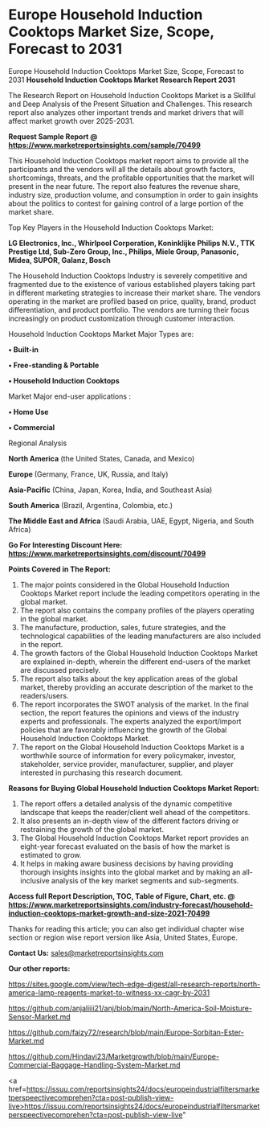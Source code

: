 # Europe Household Induction Cooktops Market Size, Scope, Forecast to 2031
Europe Household Induction Cooktops Market Size, Scope, Forecast to 2031
<strong>Household Induction Cooktops Market Research Report 2031</strong>

The Research Report on Household Induction Cooktops Market is a Skillful and Deep Analysis of the Present Situation and Challenges. This research report also analyzes other important trends and market drivers that will affect market growth over 2025-2031.

<strong>Request Sample Report @ <a href=https://www.marketreportsinsights.com/sample/70499>https://www.marketreportsinsights.com/sample/70499</a></strong>

This Household Induction Cooktops market report aims to provide all the participants and the vendors will all the details about growth factors, shortcomings, threats, and the profitable opportunities that the market will present in the near future. The report also features the revenue share, industry size, production volume, and consumption in order to gain insights about the politics to contest for gaining control of a large portion of the market share.

Top Key Players in the Household Induction Cooktops Market:

<strong>LG Electronics, Inc., Whirlpool Corporation, Koninklijke Philips N.V., TTK Prestige Ltd, Sub-Zero Group, Inc., Philips, Miele Group, Panasonic, Midea, SUPOR, Galanz, Bosch</strong>

The Household Induction Cooktops Industry is severely competitive and fragmented due to the existence of various established players taking part in different marketing strategies to increase their market share. The vendors operating in the market are profiled based on price, quality, brand, product differentiation, and product portfolio. The vendors are turning their focus increasingly on product customization through customer interaction.

Household Induction Cooktops Market Major Types are:

<strong>• Built-in

• Free-standing & Portable

• Household Induction Cooktops</strong>

Market Major end-user applications :

<strong>• Home Use

• Commercial</strong>

Regional Analysis

</u><strong><b>North America</b></strong> (the United States, Canada, and Mexico)

<strong><b>Europe </b></strong>(Germany, France, UK, Russia, and Italy)

<strong><b>Asia-Pacific</b></strong> (China, Japan, Korea, India, and Southeast Asia)

<strong><b>South America</b></strong> (Brazil, Argentina, Colombia, etc.)

<strong><b>The Middle East and Africa</b></strong> (Saudi Arabia, UAE, Egypt, Nigeria, and South Africa)

<strong>Go For Interesting Discount Here: <a href=https://www.marketreportsinsights.com/discount/70499>https://www.marketreportsinsights.com/discount/70499</a></strong>

<strong>Points Covered in The Report:</strong>
<ol>
  <li>The major points considered in the Global Household Induction Cooktops Market report include the leading competitors operating in the global market.</li>
  <li>The report also contains the company profiles of the players operating in the global market.</li>
  <li>The manufacture, production, sales, future strategies, and the technological capabilities of the leading manufacturers are also included in the report.</li>
  <li>The growth factors of the Global Household Induction Cooktops Market are explained in-depth, wherein the different end-users of the market are discussed precisely.</li>
  <li>The report also talks about the key application areas of the global market, thereby providing an accurate description of the market to the readers/users.</li>
  <li>The report incorporates the SWOT analysis of the market. In the final section, the report features the opinions and views of the industry experts and professionals. The experts analyzed the export/import policies that are favorably influencing the growth of the Global Household Induction Cooktops Market.</li>
  <li>The report on the Global Household Induction Cooktops Market is a worthwhile source of information for every policymaker, investor, stakeholder, service provider, manufacturer, supplier, and player interested in purchasing this research document.</li>
</ol>
<strong>Reasons for Buying Global Household Induction Cooktops Market Report:</strong>

<ol>
  <li>The report offers a detailed analysis of the dynamic competitive landscape that keeps the reader/client well ahead of the competitors.</li>
  <li>It also presents an in-depth view of the different factors driving or restraining the growth of the global market.</li>
  <li>The Global Household Induction Cooktops Market report provides an eight-year forecast evaluated on the basis of how the market is estimated to grow.</li>
  <li>It helps in making aware business decisions by having providing thorough insights insights into the global market and by making an all-inclusive analysis of the key market segments and sub-segments.</li>
</ol>
<strong>Access full Report Description, TOC, Table of Figure, Chart, etc. @ <a href=https://www.marketreportsinsights.com/industry-forecast/household-induction-cooktops-market-growth-and-size-2021-70499>https://www.marketreportsinsights.com/industry-forecast/household-induction-cooktops-market-growth-and-size-2021-70499</a></strong>


Thanks for reading this article; you can also get individual chapter wise section or region wise report version like Asia, United States, Europe.

<strong>Contact Us:</strong>
sales@marketreportsinsights.com

<strong>Our other reports:</strong>

<a href=https://sites.google.com/view/tech-edge-digest/all-research-reports/north-america-lamp-reagents-market-to-witness-xx-cagr-by-2031>https://sites.google.com/view/tech-edge-digest/all-research-reports/north-america-lamp-reagents-market-to-witness-xx-cagr-by-2031</a>

<a href=https://github.com/anjaliiii21/anj/blob/main/North-America-Soil-Moisture-Sensor-Market.md>https://github.com/anjaliiii21/anj/blob/main/North-America-Soil-Moisture-Sensor-Market.md</a>

<a href=https://github.com/faizy72/research/blob/main/Europe-Sorbitan-Ester-Market.md>https://github.com/faizy72/research/blob/main/Europe-Sorbitan-Ester-Market.md</a>

<a href=https://github.com/Hindavi23/Marketgrowth/blob/main/Europe-Commercial-Baggage-Handling-System-Market.md>https://github.com/Hindavi23/Marketgrowth/blob/main/Europe-Commercial-Baggage-Handling-System-Market.md</a>

<a href=https://issuu.com/reportsinsights24/docs/europeindustrialfiltersmarketperspeectivecomprehen?cta=post-publish-view-live>https://issuu.com/reportsinsights24/docs/europeindustrialfiltersmarketperspeectivecomprehen?cta=post-publish-view-live</a>"
